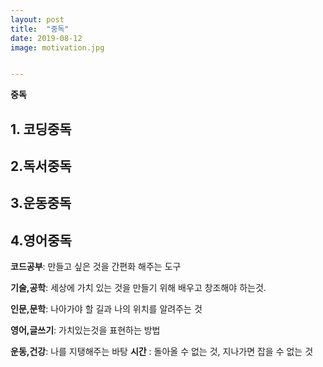 ```yaml
---
layout: post
title:  "중독"
date: 2019-08-12
image: motivation.jpg


---
```


**중독**

## 1. 코딩중독

## 2.독서중독

## 3.운동중독

## 4.영어중독

**코드공부**: 만들고 싶은 것을 간편화 해주는 도구

**기술,공학**: 세상에 가치 있는 것을 만들기 위해 배우고 창조해야 하는것.

**인문,문학**: 나아가야 할 길과 나의 위치를 알려주는 것

**영어,글쓰기**: 가치있는것을 표현하는 방법

**운동,건강**: 나를 지탱해주는 바탕
**시간** : 돌아올 수 없는 것, 지나가면 잡을 수 없는 것